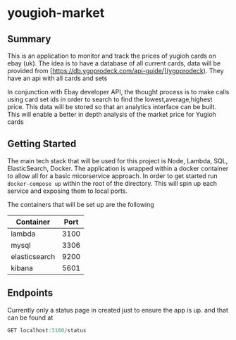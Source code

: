 # yougioh-market

## Summary

This is an application to monitor and track the prices of yugioh cards on ebay (uk).
The idea is to have a database of all current cards, data will be provided from
[https://db.ygoprodeck.com/api-guide/](ygoprodeck). They have an api with all cards and sets

In conjunction with Ebay developer API, the thought process is to make calls using card
set ids in order to search to find the lowest,average,highest price. This data will be stored
so that an analytics interface can be built. This will enable a better in depth analysis of the market
price for Yugioh cards

## Getting Started

The main tech stack that will be used for this project is Node, Lambda, SQL, ElasticSearch, Docker.
The application is wrapped within a docker container to allow all for a basic micorservice approach.
In order to get started run `docker-compose up` within the root of the directory.
This will spin up each service and exposing them to local ports.

The containers that will be set up are the following

| Container     | Port |
| ------------- | ---- |
| lambda        | 3100 |
| mysql         | 3306 |
| elasticsearch | 9200 |
| kibana        | 5601 |

## Endpoints

Currently only a status page in created just to ensure the app is up. and that can be found at

```js
GET localhost:3100/status
```
